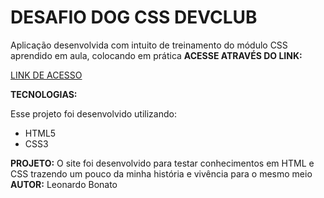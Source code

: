 
# DESAFIO DOG CSS DEVCLUB

Aplicação desenvolvida com intuito de treinamento do módulo CSS aprendido em aula, colocando em prática
**ACESSE ATRAVÉS DO LINK:**

[LINK DE ACESSO](https://leonardobonato.github.io/segundoprojeto/)


**TECNOLOGIAS:**

Esse projeto foi desenvolvido utilizando: 
- HTML5
- CSS3


**PROJETO:**
O site foi desenvolvido para testar conhecimentos em HTML e CSS trazendo um pouco da minha história e vivência para o mesmo meio
**AUTOR:** Leonardo Bonato

